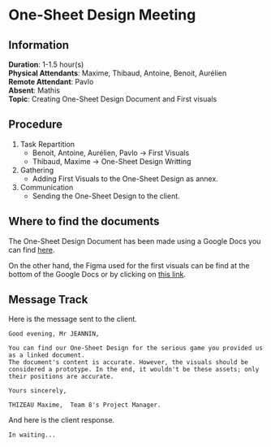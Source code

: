 # One-Sheet Design Meeting

## Information
**Duration**: 1-1.5 hour(s) \
**Physical Attendants**: Maxime, Thibaud, Antoine, Benoit, Aurélien \
**Remote Attendant**: Pavlo \
**Absent**: Mathis \
**Topic**: Creating One-Sheet Design Document and First visuals

## Procedure
1. Task Repartition
    - Benoit, Antoine, Aurélien, Pavlo -> First Visuals
    - Thibaud, Maxime -> One-Sheet Design Writting
2. Gathering
    - Adding First Visuals to the One-Sheet Design as annex.
3. Communication
    - Sending the One-Sheet Design to the client.

## Where to find the documents

The One-Sheet Design Document has been made using a Google Docs you can find [here](https://docs.google.com/document/d/15WMmFpOO8yBmQlILpZKZwnriI6yTJTrXEiYFTEBDiKM/edit?usp=sharing).

On the other hand, the Figma used for the first visuals can be find at the bottom of the Google Docs or by clicking on [this link](https://www.figma.com/design/8HPNc76tbBFUHng9vnqG2n/EcoQuest?node-id=0-1&node-type=canvas&t=QVvzQ2jtshvkRyvA-0).

## Message Track

Here is the message sent to the client.

```
Good evening, Mr JEANNIN,

You can find our One-Sheet Design for the serious game you provided us as a linked document.
The document's content is accurate. However, the visuals should be considered a prototype. In the end, it wouldn't be these assets; only their positions are accurate.

Yours sincerely,

THIZEAU Maxime,  Team 8's Project Manager.
```

And here is the client response.

<!-- Copy paste the message when received. -->
```
In waiting...
```